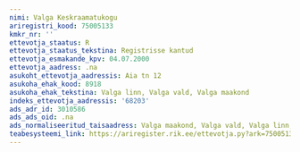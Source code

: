 ```yaml
---
nimi: Valga Keskraamatukogu
ariregistri_kood: 75005133
kmkr_nr: ''
ettevotja_staatus: R
ettevotja_staatus_tekstina: Registrisse kantud
ettevotja_esmakande_kpv: 04.07.2000
ettevotja_aadress: .na
asukoht_ettevotja_aadressis: Aia tn 12
asukoha_ehak_kood: 8918
asukoha_ehak_tekstina: Valga linn, Valga vald, Valga maakond
indeks_ettevotja_aadressis: '68203'
ads_adr_id: 3010586
ads_ads_oid: .na
ads_normaliseeritud_taisaadress: Valga maakond, Valga vald, Valga linn, Aia tn 12
teabesysteemi_link: https://ariregister.rik.ee/ettevotja.py?ark=75005133&ref=rekvisiidid
---
```


